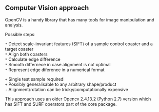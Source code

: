 ## Computer Vision approach

OpenCV is a handy library that has many tools for image manipulation and analysis.

Possible steps:

`*` Detect scale-invariant features (SIFT) of a sample control coaster and a target coaster  
`*` Align both coasters  
`*` Calculate edge difference  
`*` Smooth differnece in case alignment is not optimal  
`*` Represent edge diference in a numerical format  

`+` Single test sample required  
`+` Possibly generalisable to any arbitrary shape/product  
`-` Alignment/rotation can be tricky/computationally expensive  

This approach uses an older Opencv 2.4.13.2 (Python 2.7) version which has SIFT and SURF operators part of the core package.